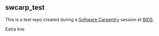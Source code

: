 ## swcarp_test

This is a test repo created during a [Software Carpentry](http://software-carpentry.org) session at [BIDS](http://bids.github.io/2015-06-04-berkeley/).

Extra line